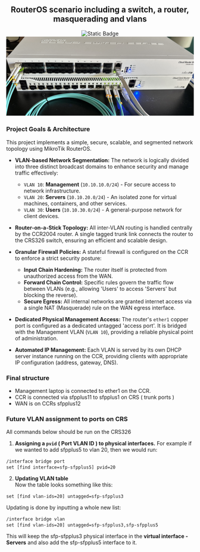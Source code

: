 <div align="center">
  
<h2>RouterOS scenario including a switch, a router, masquerading and vlans</h2>
<img alt="Static Badge" src="https://img.shields.io/badge/routeros-gray?style=for-the-badge&logo=mikrotik&logoColor=white&logoSize=auto">

<img src="./setup.JPG">
</div>

### Project Goals & Architecture

This project implements a simple, secure, scalable, and segmented network topology using MikroTik RouterOS.  

- **VLAN-based Network Segmentation:** The network is logically divided into three distinct broadcast domains to enhance security and manage traffic effectively:
  - `VLAN 10`: **Management** (`10.10.10.0/24`) - For secure access to network infrastructure.
  - `VLAN 20`: **Servers** (`10.10.20.0/24`) - An isolated zone for virtual machines, containers, and other services.
  - `VLAN 30`: **Users** (`10.10.30.0/24`) - A general-purpose network for client devices.

- **Router-on-a-Stick Topology:** All inter-VLAN routing is handled centrally by the CCR2004 router. A single tagged trunk link connects the router to the CRS326 switch, ensuring an efficient and scalable design.

- **Granular Firewall Policies:** A stateful firewall is configured on the CCR to enforce a strict security posture:
  - **Input Chain Hardening:** The router itself is protected from unauthorized access from the WAN.
  - **Forward Chain Control:** Specific rules govern the traffic flow between VLANs (e.g., allowing 'Users' to access 'Servers' but blocking the reverse).
  - **Secure Egress:** All internal networks are granted internet access via a single NAT (Masquerade) rule on the WAN egress interface.

- **Dedicated Physical Management Access:** The router's `ether1` copper port is configured as a dedicated untagged 'access port'. It is bridged with the Management VLAN (`VLAN 10`), providing a reliable physical point of administration.

- **Automated IP Management:** Each VLAN is served by its own DHCP server instance running on the CCR, providing clients with appropriate IP configuration (address, gateway, DNS).


### Final structure

- Management laptop is connected to ether1 on the CCR.
- CCR is connected via sfpplus11 to sfpplus1 on CRS ( trunk ports )
- WAN is on CCRs sfpplus12

### Future VLAN assignment to ports on CRS
All commands below should be run on the CRS326  

1. **Assigning a `pvid` ( Port VLAN ID ) to physical interfaces.**
  For example if we wanted to add sfpplus5 to vlan 20, then we would run:

```rsc
/interface bridge port
set [find interface=sfp-sfpplus5] pvid=20
```
2. **Updating VLAN table**  
Now the table looks something like this:
```rsc
set [find vlan-ids=20] untagged=sfp-sfpplus3
```
Updating is done by inputting a whole new list:
```rsc
/interface bridge vlan
set [find vlan-ids=20] untagged=sfp-sfpplus3,sfp-sfpplus5
```
This will keep the sfp-sfpplus3 physical interface in the **virtual interface - Servers** and also add the sfp-sfpplus5 interface to it.
